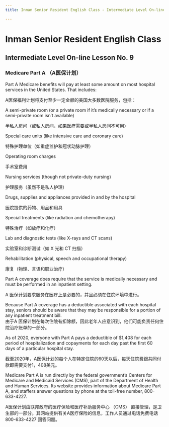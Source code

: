 ```yaml
---
title: Inman Senior Resident English Class - Intermediate Level On-line Lesson No. 9

---
```

# Inman Senior Resident English Class
## Intermediate Level On-line Lesson No. 9
### Medicare Part A  （A医保计划）

Part A Medicare benefits will pay at least some amount on most hospital services in the United States. That includes: 

A医保福利计划将支付至少一定金额的美国大多数医院服务，包括：

A semi-private room (or a private room if it’s medically necessary or if a semi-private room isn’t available) 

半私人房间（或私人房间，如果医疗需要或半私人房间不可用）

Special care units (like intensive care and coronary care) 

特殊护理单位（如重症监护和冠状动脉护理）

Operating room charges 

手术室费用

Nursing services (though not private-duty nursing) 

护理服务（虽然不是私人护理）

Drugs, supplies and appliances provided in and by the hospital 

医院提供的药物、用品和用具

Special treatments (like radiation and chemotherapy) 

特殊治疗（如放疗和化疗）

Lab and diagnostic tests (like X-rays and CT scans) 

实验室和诊断测试（如 X 光和 CT 扫描）

Rehabilitation (physical, speech and occupational therapy) 

康复（物理、言语和职业治疗）

Part A coverage does require that the service is medically necessary and must be performed in an inpatient setting. 

A 医保计划要求服务在医疗上是必要的，并且必须在住院环境中进行。

Because Part A coverage has a deductible associated with each hospital stay, seniors should be aware that they may be responsible for a portion of any inpatient treatment bill.  
由于A 医保计划在每次住院有扣除额，因此老年人应意识到，他们可能负责任何住院治疗账单的一部分。

As of 2020, everyone with Part A pays a deductible of $1,408 for each period of hospitalization and copayments for each day past the first 60 days of a particular hospital stay. 

截至2020年，A医保计划的每个人在特定住院的60天以后，每天住院费跟共同付款即需要支付1，408美元。

Medicare Part A is run directly by the federal government’s Centers for Medicare and Medicaid Services (CMS), part of the Department of Health and Human Services. Its website provides information about Medicare Part A, and staffers answer questions by phone at the toll-free number, 800-633-4227.  

A医保计划由联邦政府的医疗保险和医疗补助服务中心 （CMS） 直接管理，是卫生部的一部分。其网站提供有关A医疗保险的信息，工作人员通过电话免费电话 800-633-4227 回答问题。
